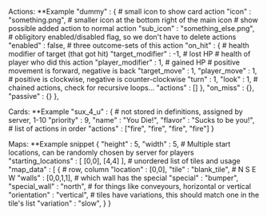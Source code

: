 Actions:
**Example
    "dummy" : {
        # small icon to show card action
        "icon" : "something.png",
        # smaller icon at the bottom right of the main icon
        # show possible added action to normal action
        "sub_icon" : "something_else.png",
        # obligitory enabled/disabled flag, so we don't have to delete actions
        "enabled" : false,
        # three outcome-sets of this action
        "on_hit" : {
            # health modifier of target (that got hit)
            "target_modifier" : -1,  # lost HP
            # health of player who did this action
            "player_modifier" : 1,  # gained HP
            # positive movement is forward, negative is back
            "target_move" : 1,
            "player_move" : 1,
            # positive is clockwise, negative is counter-clockwise
            "turn" : 1,
            "look" : 1,
            # chained actions, check for recursive loops...
            "actions" : []
        },
        "on_miss" : {},
        "passive" : {}
    },

Cards:
**Example
"sux_4_u" : {
    # not stored in definitions, assigned by server, 1-10
    "priority" : 9,
    "name" : "You Die!",
    "flavor" : "Sucks to be you!",
    # list of actions in order
    "actions" : ["fire", "fire", "fire", "fire"]
}

Maps:
**Example snippet
{
    "height" : 5,
    "width" : 5,
    # Multiple start locations, can be randomly chosen by server for players
    "starting_locations" : [
        [0,0],
        [4,4]
    ],
    # unordered list of tiles and usage
    "map_data" : [
        {
            # row, column
            "location" : [0,0],
            "tile" : "blank_tile",
            # N S E W
            "walls" : [0,0,1,1],
            # which wall has the special
            "special" : "bumper",
            "special_wall" : "north",
            # for things like conveyours, horizontal or vertical
            "orientation" : "vertical",
            # tiles have variations, this should match one in the tile's list
            "variation" : "slow",
        }
}